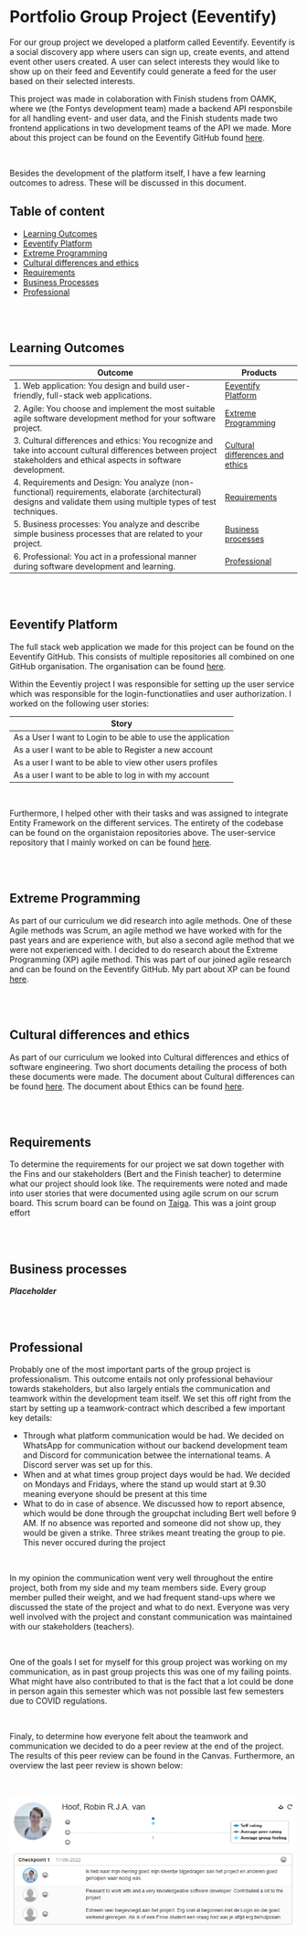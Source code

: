 # Portfolio Group Project (Eeventify)

For our group project we developed a platform called Eeventify. Eeventify is a social discovery app where users can sign up, create events, and attend event other users created. A user can select interests they would like to show up on their feed and Eeventify could generate a feed for the user based on their selected interests.

This project was made in colaboration with Finish studens from OAMK, where we (the Fontys development team) made a backend API responsbile for all handling event- and user data, and the Finish students made two frontend applications in two development teams of the API we made. More about this project can be found on the Eeventify GitHub found [here](https://github.com/Eeventify/main).

<br>

Besides the development of the platform itself, I have a few learning outcomes to adress. These will be discussed in this document. 

## Table of content
- [Learning Outcomes](#learning-outcomes)
- [Eeventify Platform](#eeventify-platform)
- [Extreme Programming](#extreme-programming)
- [Cultural differences and ethics](#cultural-differences-and-ethics)
- [Requirements](#requirements)
- [Business Processes](#business-processes)
- [Professional](#professional)

<br><br>

## Learning Outcomes
| Outcome | Products |
| --- | --- |
| 1. Web application: You design and build user-friendly, full-stack web applications. | [Eeventify Platform](#eeventify-platform) |
| 2. Agile: You choose and implement the most suitable agile software development method for your software project.  | [Extreme Programming](#extreme-programming) |
| 3. Cultural differences and ethics: You recognize and take into account cultural differences between project stakeholders and ethical aspects in software development. | [Cultural differences and ethics](#cultural-differences-and-ethics) |
| 4. Requirements and Design: You analyze (non-functional) requirements, elaborate (architectural) designs and validate them using multiple types of test techniques. | [Requirements](#requirements) |
| 5. Business processes: You analyze and describe simple business processes that are related to your project. | [Business processes](#business-processes) |
| 6. Professional: You act in a professional manner during software development and learning. | [Professional](#professional) |

<br><br>

## Eeventify Platform
The full stack web application we made for this project can be found on the Eeventify GitHub. This consists of multiple repositories all combined on one GitHub organisation. The organisation can be found [here](https://github.com/Eeventify). 

Within the Eeventiy project I was responsible for setting up the user service which was responsible for the login-functionatlies and user authorization. I worked on the following user stories:

| Story |
| --- |
| As a User I want to Login to be able to use the application |
| As a user I want to be able to Register a new account |
| As a user I want to be able to view other users profiles |
| As a user I want to be able to log in with my account |

<br>

Furthermore, I helped other with their tasks and was assigned to integrate Entity Framework on the different services. The entirety of the codebase can be found on the organistaion repositories above. The user-service repository that I mainly worked on can be found [here](https://github.com/Eeventify/user-service).

<br><br>

## Extreme Programming
As part of our curriculum we did research into agile methods. One of these Agile methods was Scrum, an agile method we have worked with for the past years and are experience with, but also a second agile method that we were not experienced with. I decided to do research about the Extreme Programming (XP) agile method. This was part of our joined agile research and can be found on the Eeventify GitHub. My part about XP can be found [here](https://github.com/Eeventify/main/blob/main/Documentation/Agile.md#extreme-programming-xp).

<br><br>

## Cultural differences and ethics
As part of our curriculum we looked into Cultural differences and ethics of software engineering. Two short documents detailing the process of both these documents were made. The document about Cultural differences can be found [here](./Ethics%20and%20Cultural%20differences/Cultural%20differences.md). The document about Ethics can be found [here](./Ethics%20and%20Cultural%20differences/Ethics.md).

<br><br>

## Requirements
To determine the requirements for our project we sat down together with the Fins and our stakeholders (Bert and the Finish teacher) to determine what our project should look like. The requirements were noted and made into user stories that were documented using agile scrum on our scrum board. This scrum board can be found on [Taiga](https://tree.taiga.io/project/jeffrey_derksen-international-project). This was a joint group effort

<br><br>

## Business processes
***Placeholder***

<br><br>

## Professional
Probably one of the most important parts of the group project is professionalism. This outcome entails not only professional behaviour towards stakeholders, but also largely entials the communication and teamwork within the development team itself. We set this off right from the start by setting up a teamwork-contract which described a few important key details:

- Through what platform communication would be had. We decided on WhatsApp for communication without our backend development team and Discord for communication betwee the international teams. A Discord server was set up for this.
- When and at what times group project days would be had. We decided on Mondays and Fridays, where the stand up would start at 9.30 meaning everyone should be present at this time
- What to do in case of absence. We discussed how to report absence, which would be done through the groupchat including Bert well before 9 AM. If no absence was reported and someone did not show up, they would be given a strike. Three strikes meant treating the group to pie. This never occured during the project

<br>

In my opinion the communication went very well throughout the entire project, both from my side and my team members side. Every group member pulled their weight, and we had frequent stand-ups where we discussed the state of the project and what to do next. Everyone was very well involved with the project and constant communication was maintained with our stakeholders (teachers). 

<br>

One of the goals I set for myself for this group project was working on my communication, as in past group projects this was one of my failing points. What might have also contributed to that is the fact that a lot could be done in person again this semester which was not possible last few semesters due to COVID regulations.

<br>

Finaly, to determine how everyone felt about the teamwork and communication we decided to do a peer review at the end of the project. The results of this peer review can be found in the Canvas. Furthermore, an overview the last peer review is shown below:

<br>

![Peer review](./Media/Peer%20review.PNG)